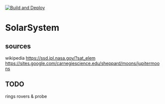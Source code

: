 [![Build and Deploy](https://github.com/lebesnec/solar-system/actions/workflows/main.yml/badge.svg)](https://github.com/lebesnec/solar-system/actions/workflows/main.yml)

# SolarSystem

## sources

wikipedia
https://ssd.jpl.nasa.gov/?sat_elem
https://sites.google.com/carnegiescience.edu/sheppard/moons/jupitermoons

## TODO
rings
rovers & probe
